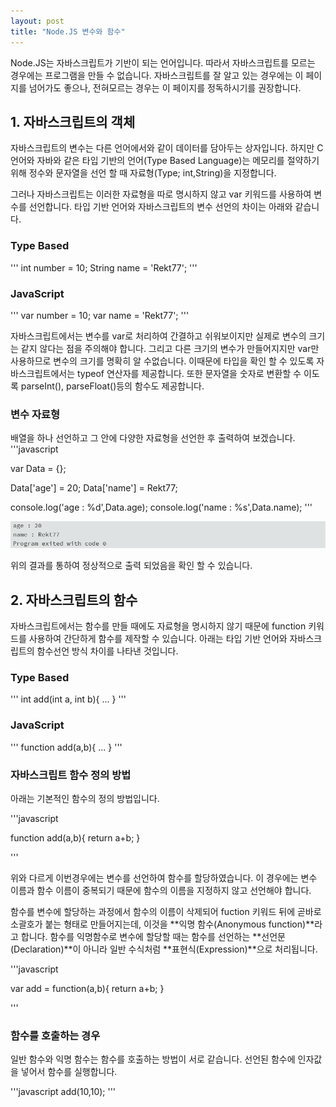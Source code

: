 ```yaml
---
layout: post
title: "Node.JS 변수와 함수"
---
```


Node.JS는 자바스크립트가 기반이 되는 언어입니다. 따라서 자바스크립트를 모르는 경우에는 프로그램을 만들 수 없습니다. 자바스크립트를 잘 알고 있는 경우에는 이 페이지를 넘어가도 좋으나, 전혀모르는 경우는 이 페이지를 정독하시기를 권장합니다.



## 1. 자바스크립트의 객체

자바스크립트의 변수는 다른 언어에서와 같이 데이터를 담아두는 상자입니다. 하지만 C언어와 자바와 같은 타입 기반의 언어(Type Based Language)는 메모리를 절약하기 위해 정수와 문자열을 선언 할 때 자료형(Type; int,String)을 지정합니다.

그러나 자바스크립트는 이러한 자료형을 따로 명시하지 않고 var 키워드를 사용하여 변수를 선언합니다. 타입 기반 언어와  자바스크립트의 변수 선언의 차이는 아래와 같습니다.


### Type Based
'''
int number = 10;
String name = 'Rekt77';
'''

### JavaScript
'''
var number = 10;
var name = 'Rekt77';
'''

자바스크립트에서는 변수를 var로 처리하여 간결하고 쉬워보이지만 실제로 변수의 크기는 같지 않다는 점을 주의해야 합니다. 그리고 다른 크기의 변수가 만들어지지만 var만 사용하므로 변수의 크기를 명확히 알 수없습니다. 이때문에 타입을 확인 할 수 있도록 자바스크립트에서는 typeof 연산자를 제공합니다. 또한 문자열을 숫자로 변환할 수 이도록 parseInt(), parseFloat()등의 함수도 제공합니다.


### 변수 자료형

배열을 하나 선언하고 그 안에 다양한 자료형을 선언한 후 출력하여 보겠습니다.
'''javascript

var Data = {};

Data['age'] = 20;
Data['name'] = Rekt77;

console.log('age : %d',Data.age);
console.log('name : %s',Data.name);
'''

![](https://raw.githubusercontent.com/Rekt77/Rekt77.github.io/master/images/2018-01-10-Node.JS_object_function/data_log.png)

위의 결과를 통하여 정상적으로 출력 되었음을 확인 할 수 있습니다.


## 2. 자바스크립트의 함수

자바스크립트에서는 함수를 만들 때에도 자료형을 명시하지 않기 때문에 function 키워드를 사용하여 간단하게 함수를 제작할 수 있습니다. 아래는 타입 기반 언어와 자바스크립트의 함수선언 방식 차이를 나타낸 것입니다. 

### Type Based

'''
int add(int a, int b){
...
}
'''

### JavaScript

'''
function add(a,b){
...
}
'''

### 자바스크립트 함수 정의 방법

아래는 기본적인 함수의 정의 방법입니다.

'''javascript

function add(a,b){
    return a+b;
}

'''

위와 다르게 이번경우에는 변수를 선언하여 함수를 할당하였습니다. 이 경우에는 변수 이름과 함수 이름이 중복되기 때문에 함수의 이름을 지정하지 않고 선언해야 합니다.

함수를 변수에 할당하는 과정에서 함수의 이름이 삭제되어 fuction 키워드 뒤에 곧바로 소괄호가 붙는 형태로 만들어지는데, 이것을 **익명 함수(Anonymous function)**라고 합니다. 함수를 익명함수로 변수에 할당할 때는 함수를 선언하는 **선언문 (Declaration)**이 아니라 일반 수식처럼 **표현식(Expression)**으로 처리됩니다.

'''javascript

var add = function(a,b){
    return a+b;
}

'''

### 함수를 호출하는 경우

일반 함수와 익명 함수는 함수를 호출하는 방법이 서로 같습니다. 선언된 함수에 인자값을 넣어서 함수를 실행합니다.

'''javascript
add(10,10);
'''
